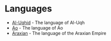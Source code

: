 # Languages

- [Al-Uqhid][au] - The language of Al-Uqh
- [Ao][ao] - The language of Ao
- [Araxian][ax] - The language of the Araxian Empire

[au]: ./Al-Uqhid.md
[ao]: ./Ao.md
[ax]: ./Araxian.md
